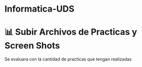 # Informatica-UDS

# 📊 Subir Archivos de Practicas y Screen Shots

Se evaluara con la cantidad de practicas que tengan realizadas 

